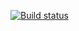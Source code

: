 [![Build status](https://ci.appveyor.com/api/projects/status/cau00qlt7s2ifeu0?svg=true)](https://ci.appveyor.com/project/UdavUPS/regex-nickname)